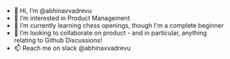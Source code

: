 - 👋 Hi, I’m @abhinavvadrevu
- 👀 I’m interested in Product Management
- 🌱 I’m currently learning chess openings, though I'm a complete beginner
- 💞️ I’m looking to collaborate on product - and in particular, anything relating to Github Discussions!
- 📫 Reach me on slack @abhinavvadrevu
